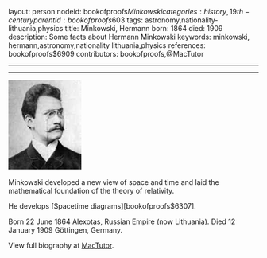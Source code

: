 layout: person
nodeid: bookofproofs$Minkowski
categories: history,19th-century
parentid: bookofproofs$603
tags: astronomy,nationality-lithuania,physics
title: Minkowski, Hermann
born: 1864
died: 1909
description: Some facts about Hermann Minkowski
keywords: minkowski, hermann,astronomy,nationality lithuania,physics
references: bookofproofs$6909
contributors: bookofproofs,@MacTutor

---


---

![Minkowski.jpg](https://github.com/bookofproofs/bookofproofs.github.io/blob/main/_sources/_assets/images/portraits/Minkowski.jpg?raw=true)

Minkowski developed a new view of space and time and laid the mathematical foundation of the theory of relativity. 

He develops [Spacetime diagrams][bookofproofs$6307].

Born 22 June 1864 Alexotas, Russian Empire (now Lithuania). Died 12 January 1909 Göttingen, Germany.


View full biography at [MacTutor](https://mathshistory.st-andrews.ac.uk/Biographies/Minkowski/).